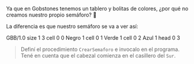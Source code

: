 Ya que en Gobstones tenemos un tablero y bolitas de colores, ¿por qué no creamos nuestro propio semáforo? :vertical_traffic_light:

La diferencia es que nuestro semáforo se va a ver así:

<gs-board>
  GBB/1.0
    size 1 3
    cell 0 0 Negro 1
    cell 0 1 Verde 1
    cell 0 2 Azul 1
    head 0 3
<gs-board>

> Definí el procedimiento `CrearSemaforo` e invocalo en el programa. Tené en cuenta que el cabezal comienza en el casillero del `Sur`.